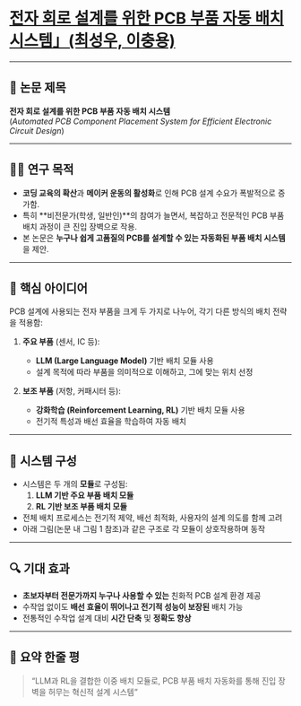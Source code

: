 # [전자 회로 설계를 위한 PCB 부품 자동 배치 시스템」(최성우, 이충용)]()

---

## 🧾 논문 제목  
**전자 회로 설계를 위한 PCB 부품 자동 배치 시스템**  
(*Automated PCB Component Placement System for Efficient Electronic Circuit Design*)

---

## 👨‍🔧 연구 목적
- **코딩 교육의 확산**과 **메이커 운동의 활성화**로 인해 PCB 설계 수요가 폭발적으로 증가함.
- 특히 **비전문가(학생, 일반인)**의 참여가 늘면서, 복잡하고 전문적인 PCB 부품 배치 과정이 큰 진입 장벽으로 작용.
- 본 논문은 **누구나 쉽게 고품질의 PCB를 설계할 수 있는 자동화된 부품 배치 시스템**을 제안.

---

## 🧠 핵심 아이디어
PCB 설계에 사용되는 전자 부품을 크게 두 가지로 나누어, 각기 다른 방식의 배치 전략을 적용함:

1. **주요 부품** (센서, IC 등):
   - **LLM (Large Language Model)** 기반 배치 모듈 사용
   - 설계 목적에 따라 부품을 의미적으로 이해하고, 그에 맞는 위치 선정

2. **보조 부품** (저항, 커패시터 등):
   - **강화학습 (Reinforcement Learning, RL)** 기반 배치 모듈 사용
   - 전기적 특성과 배선 효율을 학습하여 자동 배치

---

## 🧩 시스템 구성
- 시스템은 두 개의 **모듈**로 구성됨:
  1. **LLM 기반 주요 부품 배치 모듈**
  2. **RL 기반 보조 부품 배치 모듈**
- 전체 배치 프로세스는 전기적 제약, 배선 최적화, 사용자의 설계 의도를 함께 고려
- 아래 그림(논문 내 그림 1 참조)과 같은 구조로 각 모듈이 상호작용하며 동작

---

## 🔍 기대 효과
- **초보자부터 전문가까지 누구나 사용할 수 있는** 친화적 PCB 설계 환경 제공
- 수작업 없이도 **배선 효율이 뛰어나고 전기적 성능이 보장된** 배치 가능
- 전통적인 수작업 설계 대비 **시간 단축** 및 **정확도 향상**

---

## 📌 요약 한줄 평
> “LLM과 RL을 결합한 이중 배치 모듈로, PCB 부품 배치 자동화를 통해 진입 장벽을 허무는 혁신적 설계 시스템”
